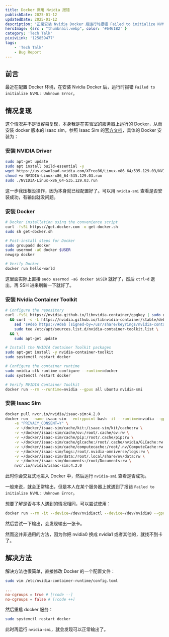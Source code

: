 ```yaml
---
title: Docker 调用 Nvidia 报错
publishDate: 2025-01-12
updatedDate: 2025-01-12
description: '正常安装 Nvidia Docker 后运行时报错 Failed to initialize NVML: Unknown Error。'
heroImage: {src : "thumbnail.webp", color: '#6461B2' }
category: 'Tech Talk'
pixivLink: '125859477'
tags:
    - 'Tech Talk'
    - Bug Report
---
```


## 前言

最近在配置 Docker 环境，在安装 Nvidia Docker 后，运行时报错 `Failed to initialize NVML: Unknown Error`。

## 情况复现

这个情况并不是很容易复现，本身我是在实验室的服务器上运行的 Docker，从而安装 docker 版本的 isaac sim，参照 Isaac Sim 的[官方文档](https://docs.omniverse.nvidia.com/isaacsim/latest/installation/install_container.html)，具体的 Docker 安装为：

### 安装 NVIDIA Driver

```bash
sudo apt-get update
sudo apt install build-essential -y
wget https://us.download.nvidia.com/XFree86/Linux-x86_64/535.129.03/NVIDIA-Linux-x86_64-535.129.03.run
chmod +x NVIDIA-Linux-x86_64-535.129.03.run
sudo ./NVIDIA-Linux-x86_64-535.129.03.run
```

这一步我压根没操作，因为本身就已经配置好了。可以用 `nvidia-smi` 查看是否安装成功，有输出就没问题。

### 安装 Docker

```bash
# Docker installation using the convenience script
curl -fsSL https://get.docker.com -o get-docker.sh
sudo sh get-docker.sh

# Post-install steps for Docker
sudo groupadd docker
sudo usermod -aG docker $USER
newgrp docker

# Verify Docker
docker run hello-world
```

这里面实际上直接 `sudo usermod -aG docker $USER` 就好了，然后 `ctrl+d` 退出，再 SSH 进来刷新一下就好了。

### 安装 Nvidia Container Toolkit

```bash
# Configure the repository
curl -fsSL https://nvidia.github.io/libnvidia-container/gpgkey | sudo gpg --dearmor -o /usr/share/keyrings/nvidia-container-toolkit-keyring.gpg \
  && curl -s -L https://nvidia.github.io/libnvidia-container/stable/deb/nvidia-container-toolkit.list | \
    sed 's#deb https://#deb [signed-by=/usr/share/keyrings/nvidia-container-toolkit-keyring.gpg] https://#g' | \
    sudo tee /etc/apt/sources.list.d/nvidia-container-toolkit.list \
  && \
    sudo apt-get update

# Install the NVIDIA Container Toolkit packages
sudo apt-get install -y nvidia-container-toolkit
sudo systemctl restart docker

# Configure the container runtime
sudo nvidia-ctk runtime configure --runtime=docker
sudo systemctl restart docker

# Verify NVIDIA Container Toolkit
docker run --rm --runtime=nvidia --gpus all ubuntu nvidia-smi
```

### 安装 Isaac Sim

```bash
docker pull nvcr.io/nvidia/isaac-sim:4.2.0
docker run --name isaac-sim --entrypoint bash -it --runtime=nvidia --gpus all -e "ACCEPT_EULA=Y" --rm --network=host \
    -e "PRIVACY_CONSENT=Y" \
    -v ~/docker/isaac-sim/cache/kit:/isaac-sim/kit/cache:rw \
    -v ~/docker/isaac-sim/cache/ov:/root/.cache/ov:rw \
    -v ~/docker/isaac-sim/cache/pip:/root/.cache/pip:rw \
    -v ~/docker/isaac-sim/cache/glcache:/root/.cache/nvidia/GLCache:rw \
    -v ~/docker/isaac-sim/cache/computecache:/root/.nv/ComputeCache:rw \
    -v ~/docker/isaac-sim/logs:/root/.nvidia-omniverse/logs:rw \
    -v ~/docker/isaac-sim/data:/root/.local/share/ov/data:rw \
    -v ~/docker/isaac-sim/documents:/root/Documents:rw \
    nvcr.io/nvidia/isaac-sim:4.2.0
```

此时你会交互式地进入 Docker 中，然后运行 `nvidia-smi` 查看是否成功。

一般来说，就会正常输出，但是本人在某个服务器上就遇到了报错 `Failed to initialize NVML: Unknown Error`。

想要了解是否与本人遇到的情况相同，可以尝试使用：

```bash
docker run --rm -it --device=/dev/nvidiactl --device=/dev/nvidia0 --gpus all nvcr.io/nvidia/isaac-sim:4.2.0
```

然后尝试一下输出，会发现输出一张卡。

然而这并非通用的方法，因为你把 nvidia0 换成 nvidia1 或者其他的，就找不到卡了。

## 解决方法

解决方法也很简单，直接修改 Docker 的一个配置文件：

```bash
sudo vim /etc/nvidia-container-runtime/config.toml
```

```toml title="config.toml"
...
no-cgroups = true # [!code --]
no-cgroups = false # [!code ++]
```

然后重启 docker 服务：

```bash
sudo systemctl restart docker
```

此时再运行 `nvidia-smi`，就会发现可以正常输出了。
